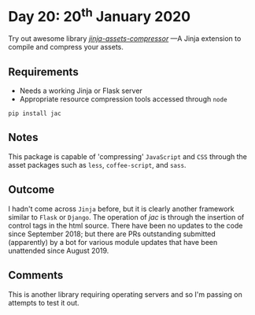 # Day 20: 20<sup>th</sup> January 2020
Try out awesome library [_jinja-assets-compressor_](https://github.com/jaysonsantos/jinja-assets-compressor) 
—A Jinja extension to compile and compress your assets.

## Requirements
- Needs a working Jinja or Flask server
- Appropriate resource compression tools accessed through `node`

`pip install jac`

## Notes
This package is capable of 'compressing' `JavaScript` and `CSS` through the asset
packages such as `less`, `coffee-script`, and `sass`.

## Outcome
I hadn't come across `Jinja` before, but it is clearly another framework similar
to `Flask` or `Django`. The operation of _jac_ is through the insertion of control
tags in the html source. There have been no updates to the code since September 
2018; but there are PRs outstanding submitted (apparently) by a bot for various
module updates that have been unattended since August 2019.

## Comments
This is another library requiring operating servers and so I'm passing on attempts
to test it out.
